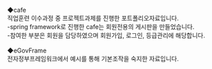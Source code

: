 ◆cafe
<br>
직업훈련 이수과정 중 프로젝트과제를 진행한 포트폴리오자료입니다.<br>
-spring framework로 진행한 cafe는 회원전용의 게시판을 만들었습니다.<br>
-참여한 부분은 회원을 담당하였으며 회원가입, 로그인, 등급관리에 해당합니다.
<br><br>
◆eGovFrame
<br>
전자정부프레임워크에서 예시를 통해 기본조작을 숙지한 자료입니다.<br>
